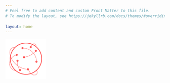 ```yaml
---
# Feel free to add content and custom Front Matter to this file.
# To modify the layout, see https://jekyllrb.com/docs/themes/#overriding-theme-defaults

layout: home
---
```

![logo](https://github.com/clayshubert/ShubertNetworks/blob/shubertnetworks-website/assets/website-favicon.png?raw=true)